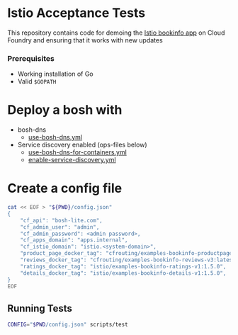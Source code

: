 # Istio Acceptance Tests
This repository contains code for demoing the [Istio bookinfo
app](https://istio.io/docs/guides/bookinfo.html) on Cloud Foundry and ensuring
that it works with new updates

### Prerequisites
- Working installation of Go
- Valid `$GOPATH`

# Deploy a bosh with
- bosh-dns
  - [use-bosh-dns.yml](https://github.com/cloudfoundry/cf-deployment/blob/master/operations/experimental/use-bosh-dns.yml)
- Service discovery enabled (ops-files below)
  - [use-bosh-dns-for-containers.yml](https://github.com/cloudfoundry/cf-deployment/blob/master/operations/experimental/use-bosh-dns-for-containers.yml)
  - [enable-service-discovery.yml](https://github.com/cloudfoundry/cf-deployment/blob/master/operations/experimental/enable-service-discovery.yml)


# Create a config file
```sh
cat << EOF > "${PWD}/config.json"
{
	"cf_api": "bosh-lite.com",
	"cf_admin_user": "admin",
	"cf_admin_password": <admin password>,
	"cf_apps_domain": "apps.internal",
	"cf_istio_domain": "istio.<system-domain>",
	"product_page_docker_tag": "cfrouting/examples-bookinfo-productpage-v1:latest",
	"reviews_docker_tag": "cfrouting/examples-bookinfo-reviews-v3:latest",
	"ratings_docker_tag": "istio/examples-bookinfo-ratings-v1:1.5.0",
	"details_docker_tag": "istio/examples-bookinfo-details-v1:1.5.0",
}
EOF
```

## Running Tests
```sh
CONFIG="$PWD/config.json" scripts/test
```
